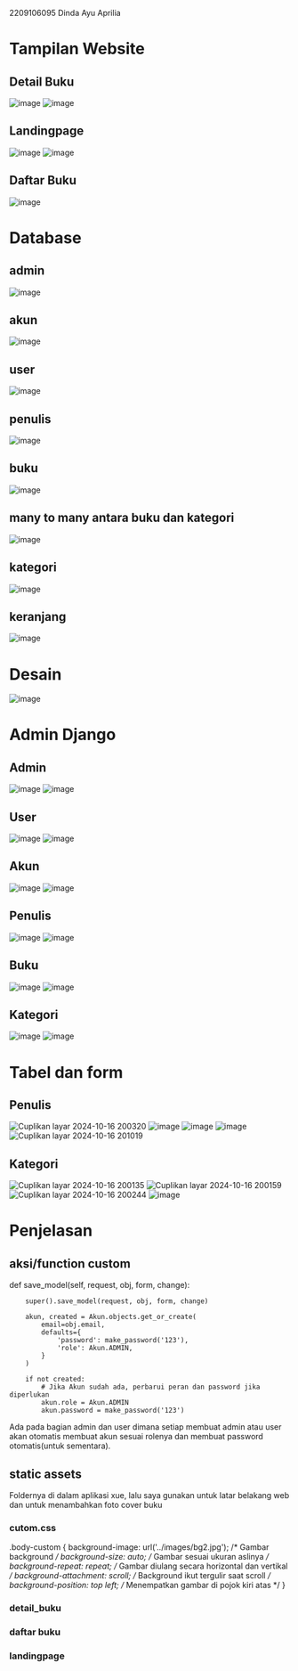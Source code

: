 2209106095
Dinda Ayu Aprilia

# Tampilan Website
## Detail Buku
![image](https://github.com/user-attachments/assets/c696437a-35b6-48be-b798-57fc74269ca4)
![image](https://github.com/user-attachments/assets/85133ab4-a668-4c7f-8fc8-da180c74da6b)


## Landingpage
![image](https://github.com/user-attachments/assets/26877327-5207-438e-a7a7-99169cc755f7)
![image](https://github.com/user-attachments/assets/662417d2-a595-4e22-a2ed-0a58bcf37a94)

## Daftar Buku
![image](https://github.com/user-attachments/assets/74f0e956-ca0b-44d1-81ef-7f7aa8d8efcc)







# Database

## admin
![image](https://github.com/user-attachments/assets/cfa88603-e45a-4010-8c35-94fd8684c25f)

## akun
![image](https://github.com/user-attachments/assets/2618676b-2850-4b3c-9b66-46e82bd20cfe)

## user
![image](https://github.com/user-attachments/assets/4a3b90ae-c00f-4c4b-9c43-cffc018b13b4)

## penulis
![image](https://github.com/user-attachments/assets/f4b24b2a-9475-4986-b713-c885ed553e60)

## buku
![image](https://github.com/user-attachments/assets/dea66597-36ee-47f3-9ad1-efb383553924)

## many to many antara buku dan kategori
![image](https://github.com/user-attachments/assets/f403bea8-de1a-4d12-b99f-77c4b28efece)

## kategori
![image](https://github.com/user-attachments/assets/87e586b7-dd46-46ca-93bf-19e49178c338)

## keranjang
![image](https://github.com/user-attachments/assets/974c6a91-90be-4f9e-956d-fdbcd2cba334)

# Desain
![image](https://github.com/user-attachments/assets/cee00e38-34c0-40e5-8bc8-b687834572bb)







# Admin Django

## Admin
![image](https://github.com/user-attachments/assets/c046ec97-b075-4161-b1f0-898b8c433687)
![image](https://github.com/user-attachments/assets/7510743e-8fd2-4ca1-a6d2-91d2ffd67cd7)

## User
![image](https://github.com/user-attachments/assets/6c7e1e43-9fd3-48d9-bb15-e43306f349fe)
![image](https://github.com/user-attachments/assets/87aee17e-fd2b-48d5-8daf-bf3632fc9020)

## Akun
![image](https://github.com/user-attachments/assets/4eb2e68a-cd00-4a86-aba2-e38921f87ae7)
![image](https://github.com/user-attachments/assets/fc0a2b22-83fc-4063-83e9-4b56734d2e37)

## Penulis
![image](https://github.com/user-attachments/assets/401a3f2c-4fce-4c67-9f7a-abde8e4bc9f3)
![image](https://github.com/user-attachments/assets/efe3061c-70ac-4430-865c-b6818e1307e0)

## Buku
![image](https://github.com/user-attachments/assets/24b46b7e-bfcc-432d-b4a0-6852f41263b9)
![image](https://github.com/user-attachments/assets/57d36d5d-17d1-4094-b79c-49e1e6adeac6)

## Kategori
![image](https://github.com/user-attachments/assets/ba8ff23b-0106-4f41-bdb3-1c84511107b8)
![image](https://github.com/user-attachments/assets/04651d7e-7730-4cd4-8101-4fa899f17530)






# Tabel dan form

## Penulis
![Cuplikan layar 2024-10-16 200320](https://github.com/user-attachments/assets/a86a0ada-e1d0-4a41-9925-facd6ce422c1)
![image](https://github.com/user-attachments/assets/0b9ac611-ad37-48b3-a971-7c4ce75a96c8)
![image](https://github.com/user-attachments/assets/6beeca96-66d2-448f-a0b1-173e87184b54)
![image](https://github.com/user-attachments/assets/47475895-24b6-4177-ba27-d52d2abd8246)
![Cuplikan layar 2024-10-16 201019](https://github.com/user-attachments/assets/e2d59343-3ecc-42c9-96da-268b96b2f4cd)


## Kategori
![Cuplikan layar 2024-10-16 200135](https://github.com/user-attachments/assets/dff8a52b-ea4a-469c-bd86-324dc6c00779)
![Cuplikan layar 2024-10-16 200159](https://github.com/user-attachments/assets/a78d4064-9d6d-47a8-94fc-e60b89960fdd)
![Cuplikan layar 2024-10-16 200244](https://github.com/user-attachments/assets/f4259baf-e7ef-4d74-ade2-7bbb93994517)
![image](https://github.com/user-attachments/assets/daf3fdc6-81a0-41f1-add0-84f29e0ccae1)







# Penjelasan

## aksi/function custom

def save_model(self, request, obj, form, change):
       
        super().save_model(request, obj, form, change)

        akun, created = Akun.objects.get_or_create(
            email=obj.email,
            defaults={
                'password': make_password('123'),
                'role': Akun.ADMIN,
            }
        )

        if not created:
            # Jika Akun sudah ada, perbarui peran dan password jika diperlukan
            akun.role = Akun.ADMIN
            akun.password = make_password('123') 

Ada pada bagian admin dan user dimana setiap membuat admin atau user akan otomatis membuat akun sesuai rolenya dan membuat password otomatis(untuk sementara).





## static assets
Foldernya di dalam aplikasi xue, lalu saya gunakan untuk latar belakang web dan untuk menambahkan foto cover buku

### cutom.css
.body-custom {
    background-image: url('../images/bg2.jpg'); /* Gambar background */
    background-size: auto; /* Gambar sesuai ukuran aslinya */
    background-repeat: repeat; /* Gambar diulang secara horizontal dan vertikal */
    background-attachment: scroll; /* Background ikut tergulir saat scroll */
    background-position: top left; /* Menempatkan gambar di pojok kiri atas */
}

### detail_buku

### daftar buku

### landingpage
